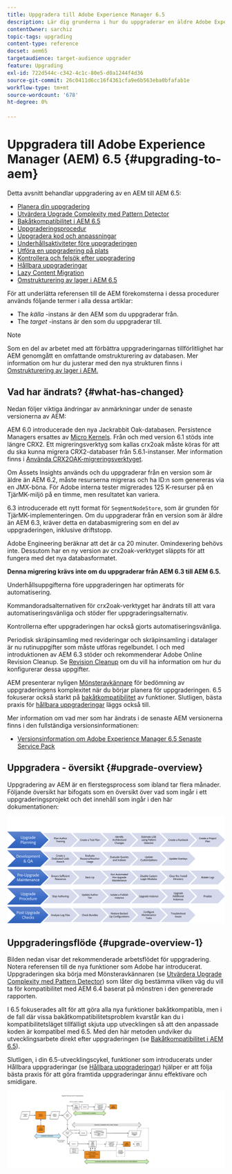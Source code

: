 ```yaml
---
title: Uppgradera till Adobe Experience Manager 6.5
description: Lär dig grunderna i hur du uppgraderar en äldre Adobe Experience Manager-installation (AEM) till AEM 6.5.
contentOwner: sarchiz
topic-tags: upgrading
content-type: reference
docset: aem65
targetaudience: target-audience upgrader
feature: Upgrading
exl-id: 722d544c-c342-4c1c-80e5-d0a1244f4d36
source-git-commit: 26c0411d6cc16f4361cfa9e6b563eba0bfafab1e
workflow-type: tm+mt
source-wordcount: '678'
ht-degree: 0%

---
```


# Uppgradera till Adobe Experience Manager (AEM) 6.5 {#upgrading-to-aem}

Detta avsnitt behandlar uppgradering av en AEM till AEM 6.5:

* [Planera din uppgradering](/help/sites-deploying/upgrade-planning.md)
* [Utvärdera Upgrade Complexity med Pattern Detector](/help/sites-deploying/pattern-detector.md)
* [Bakåtkompatibilitet i AEM 6.5](/help/sites-deploying/backward-compatibility.md)
  <!--* [Using Offline Reindexing To Reduce Downtime During an Upgrade](/help/sites-deploying/upgrade-offline-reindexing.md)-->
* [Uppgraderingsprocedur](/help/sites-deploying/upgrade-procedure.md)
* [Uppgradera kod och anpassningar](/help/sites-deploying/upgrading-code-and-customizations.md)
* [Underhållsaktiviteter före uppgraderingen](/help/sites-deploying/pre-upgrade-maintenance-tasks.md)
* [Utföra en uppgradering på plats](/help/sites-deploying/in-place-upgrade.md)
* [Kontrollera och felsök efter uppgradering](/help/sites-deploying/post-upgrade-checks-and-troubleshooting.md)
* [Hållbara uppgraderingar](/help/sites-deploying/sustainable-upgrades.md)
* [Lazy Content Migration](/help/sites-deploying/lazy-content-migration.md)
* [Omstrukturering av lager i AEM 6.5](/help/sites-deploying/repository-restructuring.md)

För att underlätta referensen till de AEM förekomsterna i dessa procedurer används följande termer i alla dessa artiklar:

* The *källa* -instans är den AEM som du uppgraderar från.
* The *target* -instans är den som du uppgraderar till.

>[!NOTE]
>
>Som en del av arbetet med att förbättra uppgraderingarnas tillförlitlighet har AEM genomgått en omfattande omstrukturering av databasen. Mer information om hur du justerar med den nya strukturen finns i [Omstrukturering av lager i AEM.](/help/sites-deploying/repository-restructuring.md)

## Vad har ändrats? {#what-has-changed}

Nedan följer viktiga ändringar av anmärkningar under de senaste versionerna av AEM:

AEM 6.0 introducerade den nya Jackrabbit Oak-databasen. Persistence Managers ersattes av [Micro Kernels](/help/sites-deploying/platform.md#contentbody_title_4). Från och med version 6.1 stöds inte längre CRX2. Ett migreringsverktyg som kallas crx2oak måste köras för att du ska kunna migrera CRX2-databaser från 5.6.1-instanser. Mer information finns i [Använda CRX2OAK-migreringsverktyget](/help/sites-deploying/using-crx2oak.md).

Om Assets Insights används och du uppgraderar från en version som är äldre än AEM 6.2, måste resurserna migreras och ha ID:n som genereras via en JMX-böna. För Adobe interna tester migrerades 125 K-resurser på en TjärMK-miljö på en timme, men resultatet kan variera.

6.3 introducerade ett nytt format för `SegmentNodeStore`, som är grunden för TjärMK-implementeringen. Om du uppgraderar från en version som är äldre än AEM 6.3, kräver detta en databasmigrering som en del av uppgraderingen, inklusive driftstopp.

Adobe Engineering beräknar att det är ca 20 minuter. Omindexering behövs inte. Dessutom har en ny version av crx2oak-verktyget släppts för att fungera med det nya databasformatet.

**Denna migrering krävs inte om du uppgraderar från AEM 6.3 till AEM 6.5.**

Underhållsuppgifterna före uppgraderingen har optimerats för automatisering.

Kommandoradsalternativen för crx2oak-verktyget har ändrats till att vara automatiseringsvänliga och stöder fler uppgraderingsalternativ.

Kontrollerna efter uppgraderingen har också gjorts automatiseringsvänliga.

Periodisk skräpinsamling med revideringar och skräpinsamling i datalager är nu rutinuppgifter som måste utföras regelbundet. I och med introduktionen av AEM 6.3 stöder och rekommenderar Adobe Online Revision Cleanup. Se [Revision Cleanup](/help/sites-deploying/revision-cleanup.md) om du vill ha information om hur du konfigurerar dessa uppgifter.

AEM presenterar nyligen [Mönsteravkännare](/help/sites-deploying/pattern-detector.md) för bedömning av uppgraderingens komplexitet när du börjar planera för uppgraderingen. 6.5 fokuserar också starkt på [bakåtkompatibilitet](/help/sites-deploying/backward-compatibility.md) av funktioner. Slutligen, bästa praxis för [hållbara uppgraderingar](/help/sites-deploying/sustainable-upgrades.md) läggs också till.

Mer information om vad mer som har ändrats i de senaste AEM versionerna finns i den fullständiga versionsinformationen:

* [Versionsinformation om Adobe Experience Manager 6.5 Senaste Service Pack](/help/release-notes/release-notes.md)

## Uppgradera - översikt {#upgrade-overview}

Uppgradering av AEM är en flerstegsprocess som ibland tar flera månader. Följande översikt har bifogats som en översikt över vad som ingår i ett uppgraderingsprojekt och det innehåll som ingår i den här dokumentationen:

![screen_shot_2018-03-30at80708am](assets/screen_shot_2018-03-30at80708am.png)

## Uppgraderingsflöde {#upgrade-overview-1}

Bilden nedan visar det rekommenderade arbetsflödet för uppgradering. Notera referensen till de nya funktioner som Adobe har introducerat. Uppgraderingen ska börja med Mönsteravkännaren (se [Utvärdera Upgrade Complexity med Pattern Detector](/help/sites-deploying/pattern-detector.md)) som låter dig bestämma vilken väg du vill ta för kompatibilitet med AEM 6.4 baserat på mönstren i den genererade rapporten.

I 6.5 fokuserades allt för att göra alla nya funktioner bakåtkompatibla, men i de fall där vissa bakåtkompatibilitetsproblem kvarstår kan du i kompatibilitetsläget tillfälligt skjuta upp utvecklingen så att den anpassade koden är kompatibel med 6.5. Med den här metoden undviker du utvecklingsarbete direkt efter uppgraderingen (se [Bakåtkompatibilitet i AEM 6.5](/help/sites-deploying/backward-compatibility.md)).

Slutligen, i din 6.5-utvecklingscykel, funktioner som introducerats under Hållbara uppgraderingar (se [Hållbara uppgraderingar](/help/sites-deploying/sustainable-upgrades.md)) hjälper er att följa bästa praxis för att göra framtida uppgraderingar ännu effektivare och smidigare.

![6_4_upgrade_overview_flowchart-newpage3](assets/6_4_upgrade_overviewflowchart-newpage3.png)

